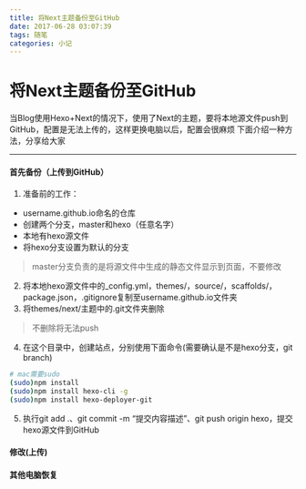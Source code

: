 ```yaml
---
title: 将Next主题备份至GitHub
date: 2017-06-28 03:07:39
tags: 随笔
categories: 小记
---
```


# 将Next主题备份至GitHub

当Blog使用Hexo+Next的情况下，使用了Next的主题，要将本地源文件push到GitHub，配置是无法上传的，这样更换电脑以后，配置会很麻烦
下面介绍一种方法，分享给大家

----------
#### 首先备份（上传到GitHub）
1. 准备前的工作：
 - username.github.io命名的仓库
 - 创建两个分支，master和hexo（任意名字）
 - 本地有hexo源文件
 - 将hexo分支设置为默认的分支
> master分支负责的是将源文件中生成的静态文件显示到页面，不要修改

2. 将本地hexo源文件中的_config.yml，themes/，source/，scaffolds/，package.json，.gitignore复制至username.github.io文件夹
3. 将themes/next/主题中的.git文件夹删除
> 不删除将无法push

4. 在这个目录中，创建站点，分别使用下面命令(需要确认是不是hexo分支，git branch)
```bash
# mac需要sudo
(sudo)npm install
(sudo)npm install hexo-cli -g
(sudo)npm install hexo-deployer-git
```
5. 执行git add .、git commit -m “提交内容描述”、git push origin hexo，提交hexo源文件到GitHub

#### 修改(上传)
#### 其他电脑恢复
